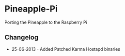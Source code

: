 Pineapple-Pi
============

Porting the Pineapple to the Raspberry Pi

Changelog
----------
* 25-06-2013 - Added Patched Karma Hostapd binaries
